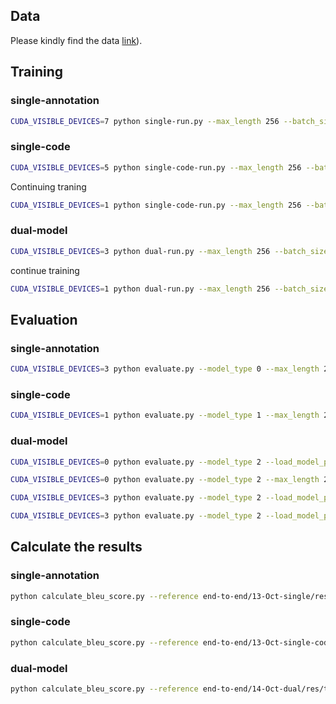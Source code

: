 ## Data
Please kindly find the data [link](https://smu-my.sharepoint.com/:f:/g/personal/tingzhang_2019_phdcs_smu_edu_sg/Ev-BWEkJnNVEoGsl0Z2m7pEBLuvpHr1uH7gKScfDtEnvtA?e=TDEPXg)).

## Training
### single-annotation
```bash
CUDA_VISIBLE_DEVICES=7 python single-run.py --max_length 256 --batch_size 16 --output_dir '19-Oct-single-annotation'
```

### single-code
```bash
CUDA_VISIBLE_DEVICES=5 python single-code-run.py --max_length 256 --batch_size 16 --output_dir '19-Oct-single-code'
```

Continuing traning
```bash
CUDA_VISIBLE_DEVICES=1 python single-code-run.py --max_length 256 --batch_size 16 --epoch 6 --norm True --load_model_path 18-Oct-single-code/checkpoint-best-bleu/pytorch_model.bin --output_dir '21-Oct-single-code'
```

### dual-model
```bash
CUDA_VISIBLE_DEVICES=3 python dual-run.py --max_length 256 --batch_size 16 --epoch 30 --fuse True --norm True --output_dir '21-Oct-dual-ant-only'
```

continue training
```bash
CUDA_VISIBLE_DEVICES=1 python dual-run.py --max_length 256 --batch_size 16 --epoch 20 --output_dir '18-Oct-dual' --load_model_path '14-Oct-dual/checkpoint-best-bleu/pytorch_model.bin'
```

## Evaluation
### single-annotation
```bash
CUDA_VISIBLE_DEVICES=3 python evaluate.py --model_type 0 --max_length 256 --load_model_path ./14-Oct-single-256/checkpoint-best-bleu/pytorch_model.bin --test_filename ../data/test_3_lines_dedup.csv --output_dir 14-Oct-single-256/res
```

### single-code
```bash
CUDA_VISIBLE_DEVICES=1 python evaluate.py --model_type 1 --max_length 256 --load_model_path 13-Oct-single-code/checkpoint-best-bleu/pytorch_model.bin --test_filename ../data/test_3_lines_dedup.csv --output_dir 13-Oct-single-code/res
```

### dual-model
```bash
CUDA_VISIBLE_DEVICES=0 python evaluate.py --model_type 2 --load_model_path 14-Oct-dual/checkpoint-best-bleu/pytorch_model.bin --test_filename ../data/test_3_lines_dedup.csv --output_dir 14-Oct-dual/res-1 --max_length 256
```

```bash
CUDA_VISIBLE_DEVICES=0 python evaluate.py --model_type 2 --max_length 256 --load_model_path 18-Oct-dual-concat/checkpoint-best-bleu/pytorch_model.bin --test_filename ../data/test_3_lines_dedup.csv --output_dir 18-Oct-dual-concat/res
```


```bash
CUDA_VISIBLE_DEVICES=3 python evaluate.py --model_type 2 --load_model_path 14-Oct-dual/checkpoint-best-bleu/pytorch_model.bin --test_filename ../data/test_3_lines_dedup.csv --output_dir 14-Oct-dual/ant-only --max_length 256
```

```bash
CUDA_VISIBLE_DEVICES=3 python evaluate.py --model_type 2 --load_model_path 14-Oct-dual/checkpoint-best-bleu/pytorch_model.bin --test_filename ../data/test_3_lines_dedup.csv --output_dir 14-Oct-dual/code-only --max_length 256
```

## Calculate the results
### single-annotation
```bash
python calculate_bleu_score.py --reference end-to-end/13-Oct-single/res/test_ref.csv --candidate end-to-end/13-Oct-single/res/test_hyp.csv
```

### single-code
```bash
python calculate_bleu_score.py --reference end-to-end/13-Oct-single-code/res/test_ref.csv --candidate end-to-end/13-Oct-single-code/res/test_hyp.csv
```

### dual-model
```bash
python calculate_bleu_score.py --reference end-to-end/14-Oct-dual/res/test_ref.csv --candidate end-to-end/14-Oct-dual/res/test_hyp.csv
```
